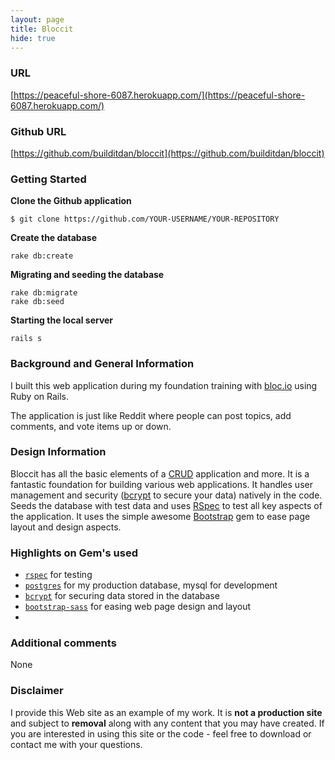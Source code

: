 ```yaml
---
layout: page
title: Bloccit
hide: true
---
```


### URL
[https://peaceful-shore-6087.herokuapp.com/](https://peaceful-shore-6087.herokuapp.com/)

### Github URL
[https://github.com/builditdan/bloccit](https://github.com/builditdan/bloccit)

### Getting Started

**Clone the Github application**

```
$ git clone https://github.com/YOUR-USERNAME/YOUR-REPOSITORY
```

**Create the database**

```
rake db:create
```

**Migrating and seeding the database**

```
rake db:migrate
rake db:seed
```

**Starting the local server**

```
rails s

```

### Background and General Information
I built this web application during my foundation training  with [bloc.io](https://bloc.io) using Ruby on Rails.

The application is just like Reddit where people can post topics, add comments, and vote items up or down.

### Design Information
Bloccit has all the basic elements of a [CRUD](https://en.wikipedia.org/wiki/Create,_read,_update_and_delete) application and more. It is a fantastic foundation for building various web applications. It handles user management and security ([bcrypt](https://github.com/codahale/bcrypt-ruby) to secure your data) natively in the code. Seeds the database with test data and uses [RSpec](http://rspec.info/) to test all key aspects of the application. It uses the simple awesome [Bootstrap](http://getbootstrap.com/) gem to ease page layout and design aspects.

### Highlights on Gem's used
* [`rspec`](https://github.com/rspec/rspec-rails) for testing
* [`postgres`](http://www.postgresql.org/) for my production database, mysql for development
* [`bcrypt`](https://github.com/codahale/bcrypt-ruby) for securing data stored in the database
* [`bootstrap-sass`](https://github.com/twbs/bootstrap-rubygem) for easing web page design and layout
*

### Additional comments
None

### Disclaimer
I provide this Web site as an example of my work. It is **not a production site** and subject to **removal** along with any content that you may have created. If you are interested in using this site or the code - feel free to download or contact me with your questions.
